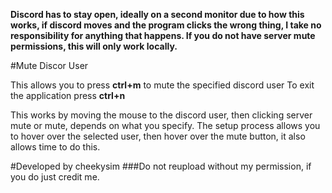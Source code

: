 **Discord has to stay open, ideally on a second monitor due to how this works, if discord moves and the program clicks the wrong thing, I take no responsibility for anything that happens. If you do not have server mute permissions, this will only work locally.**

#Mute Discor User

This allows you to press **ctrl+m** to mute the specified discord user
To exit the application press **ctrl+n**

This works by moving the mouse to the discord user, then clicking server mute or mute, depends on what you specify.
The setup process allows you to hover over the selected user, then hover over the mute button, it also allows time to do this.

#Developed by cheekysim
###Do not reupload without my permission, if you do just credit me.
